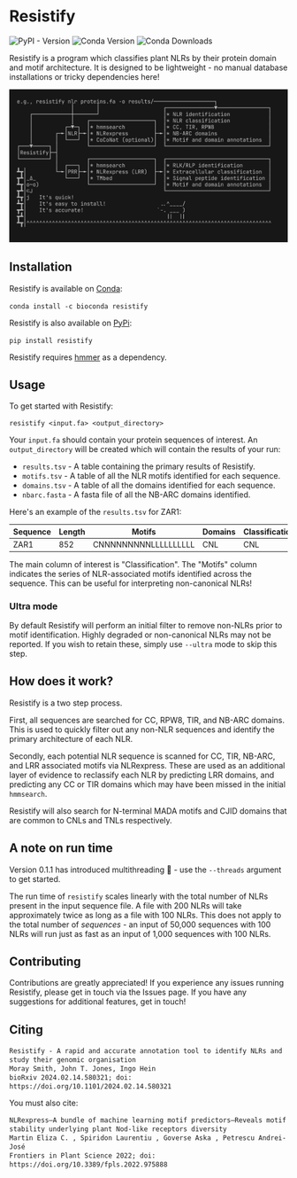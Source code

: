 # Resistify
![PyPI - Version](https://img.shields.io/pypi/v/resistify)
![Conda Version](https://img.shields.io/conda/vn/bioconda/resistify)
![Conda Downloads](https://img.shields.io/conda/dn/bioconda/resistify)


Resistify is a program which classifies plant NLRs by their protein domain and motif architecture.
It is designed to be lightweight - no manual database installations or tricky dependencies here!

![terminal](assets/terminal.png)


## Installation

Resistify is available on [Conda](https://anaconda.org/bioconda/resistify):

`conda install -c bioconda resistify`

Resistify is also available on [PyPi](https://pypi.org/project/resistify/):

`pip install resistify`

Resistify requires [hmmer](http://hmmer.org) as a dependency.


## Usage

To get started with Resistify:

```
resistify <input.fa> <output_directory>
```

Your `input.fa` should contain your protein sequences of interest.
An `output_directory` will be created which will contain the results of your run:
 - `results.tsv` - A table containing the primary results of Resistify.
 - `motifs.tsv` - A table of all the NLR motifs identified for each sequence.
 - `domains.tsv` - A table of all the domains identified for each sequence.
 - `nbarc.fasta` - A fasta file of all the NB-ARC domains identified.

Here's an example of the `results.tsv` for ZAR1:

|Sequence | Length | Motifs | Domains | Classification | NBARC_motifs | MADA | MADAL | CJID |
|--- | --- | --- | --- | --- | --- | --- | --- | --- |
|ZAR1 | 852 | CNNNNNNNNNLLLLLLLLLL | CNL | CNL | 9 | False | True | False |

The main column of interest is "Classification".
The "Motifs" column indicates the series of NLR-associated motifs identified across the sequence.
This can be useful for interpreting non-canonical NLRs!

### Ultra mode

By default Resistify will perform an initial filter to remove non-NLRs prior to motif identification.
Highly degraded or non-canonical NLRs may not be reported.
If you wish to retain these, simply use `--ultra` mode to skip this step.

## How does it work?

Resistify is a two step process.

First, all sequences are searched for CC, RPW8, TIR, and NB-ARC domains.
This is used to quickly filter out any non-NLR sequences and identify the primary architecture of each NLR.

Secondly, each potential NLR sequence is scanned for CC, TIR, NB-ARC, and LRR associated motifs via NLRexpress. 
These are used as an additional layer of evidence to reclassify each NLR by predicting LRR domains, and predicting any CC or TIR domains which may have been missed in the initial `hmmsearch`.

Resistify will also search for N-terminal MADA motifs and CJID domains that are common to CNLs and TNLs respectively.

## A note on run time

Version 0.1.1 has introduced multithreading 🎉 - use the `--threads` argument to get started.

The run time of `resistify` scales linearly with the total number of NLRs present in the input sequence file.
A file with 200 NLRs will take approximately twice as long as a file with 100 NLRs.
This does not apply to the total number of *sequences* - an input of 50,000 sequences with 100 NLRs will run just as fast as an input of 1,000 sequences with 100 NLRs.

## Contributing

Contributions are greatly appreciated!
If you experience any issues running Resistify, please get in touch via the Issues page.
If you have any suggestions for additional features, get in touch!

## Citing

```
Resistify - A rapid and accurate annotation tool to identify NLRs and study their genomic organisation
Moray Smith, John T. Jones, Ingo Hein
bioRxiv 2024.02.14.580321; doi: https://doi.org/10.1101/2024.02.14.580321
```

You must also cite:

```
NLRexpress—A bundle of machine learning motif predictors—Reveals motif stability underlying plant Nod-like receptors diversity
Martin Eliza C. , Spiridon Laurentiu , Goverse Aska , Petrescu Andrei-José
Frontiers in Plant Science 2022; doi: https://doi.org/10.3389/fpls.2022.975888
```
